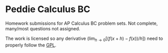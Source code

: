 # Peddie Calculus BC

Homework submissions for AP Calculus BC problem sets. Not complete, many/most questions not assigned.

The work is licensed so any derivative ($\lim_{h\to0}[(f(x+h)-f(x))/h]$) need to properly follow the [GPL](https://en.wikipedia.org/wiki/GNU_General_Public_License).
